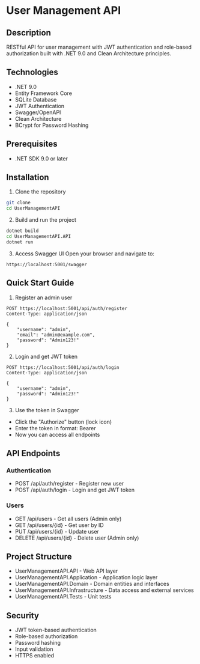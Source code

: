 # User Management API

## Description
RESTful API for user management with JWT authentication and role-based authorization built with .NET 9.0 and Clean Architecture principles.

## Technologies
- .NET 9.0
- Entity Framework Core
- SQLite Database
- JWT Authentication
- Swagger/OpenAPI
- Clean Architecture
- BCrypt for Password Hashing

## Prerequisites
- .NET SDK 9.0 or later

## Installation

1. Clone the repository
```bash
git clone 
cd UserManagementAPI
```

2. Build and run the project
```bash
dotnet build
cd UserManagementAPI.API
dotnet run
```

3. Access Swagger UI
Open your browser and navigate to:
```
https://localhost:5001/swagger
```

## Quick Start Guide

1. Register an admin user
```http
POST https://localhost:5001/api/auth/register
Content-Type: application/json

{
    "username": "admin",
    "email": "admin@example.com",
    "password": "Admin123!"
}
```

2. Login and get JWT token
```http
POST https://localhost:5001/api/auth/login
Content-Type: application/json

{
    "username": "admin",
    "password": "Admin123!"
}
```

3. Use the token in Swagger
- Click the "Authorize" button (lock icon)
- Enter the token in format: Bearer <your-token>
- Now you can access all endpoints

## API Endpoints

### Authentication
- POST /api/auth/register - Register new user
- POST /api/auth/login - Login and get JWT token

### Users
- GET /api/users - Get all users (Admin only)
- GET /api/users/{id} - Get user by ID
- PUT /api/users/{id} - Update user
- DELETE /api/users/{id} - Delete user (Admin only)

## Project Structure
- UserManagementAPI.API - Web API layer
- UserManagementAPI.Application - Application logic layer
- UserManagementAPI.Domain - Domain entities and interfaces
- UserManagementAPI.Infrastructure - Data access and external services
- UserManagementAPI.Tests - Unit tests

## Security
- JWT token-based authentication
- Role-based authorization
- Password hashing
- Input validation
- HTTPS enabled
